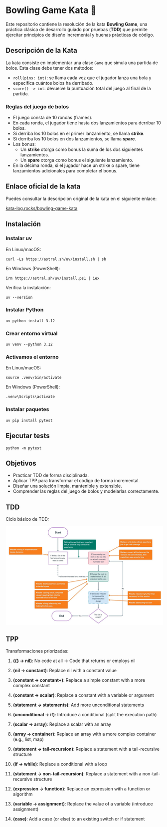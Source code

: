 # Bowling Game Kata 🎳

Este repositorio contiene la resolución de la kata **Bowling Game**, una práctica clásica de desarrollo guiado por pruebas (**TDD**) que permite ejercitar principios de diseño incremental y buenas prácticas de código.

## Descripción de la Kata

La kata consiste en implementar una clase `Game` que simula una partida de bolos. Esta clase debe tener dos métodos:

- `roll(pins: int)`: se llama cada vez que el jugador lanza una bola y especifica cuántos bolos ha derribado.
- `score() -> int`: devuelve la puntuación total del juego al final de la partida.

### Reglas del juego de bolos

- El juego consta de 10 rondas (frames).
- En cada ronda, el jugador tiene hasta dos lanzamientos para derribar 10 bolos.
- Si derriba los 10 bolos en el primer lanzamiento, se llama **strike**.
- Si derriba los 10 bolos en dos lanzamientos, se llama **spare**.
- Los bonus:
  - Un **strike** otorga como bonus la suma de los dos siguientes lanzamientos.
  - Un **spare** otorga como bonus el siguiente lanzamiento.
- En la décima ronda, si el jugador hace un strike o spare, tiene lanzamientos adicionales para completar el bonus.

## Enlace oficial de la kata

Puedes consultar la descripción original de la kata en el siguiente enlace:

[kata-log.rocks/bowling-game-kata](https://kata-log.rocks/bowling-game-kata)

## Instalación

### Instalar uv

En Linux/macOS:

```shell
curl -Ls https://astral.sh/uv/install.sh | sh
```

En Windows (PowerShell):

```shell
irm https://astral.sh/uv/install.ps1 | iex
```

Verifica la instalación:

```shell
uv --version
```

### Instalar Python

```shell
uv python install 3.12
```

### Crear entorno virtual

```shell
uv venv --python 3.12
```

### Activamos el entorno

En Linux/macOS:

```shell
source .venv/bin/activate
```

En Windows (PowerShell):

```shell
.venv\Scripts\activate
```

### Instalar paquetes

```shell
uv pip install pytest
```

## Ejecutar tests

```shell
python -m pytest
```

## Objetivos

- Practicar TDD de forma disciplinada.
- Aplicar TPP para transformar el código de forma incremental.
- Diseñar una solución limpia, mantenible y extensible.
- Comprender las reglas del juego de bolos y modelarlas correctamente.

## TDD

Ciclo básico de TDD:

![img.png](img/tdd.png)

## TPP

Transformaciones priorizadas:


1. **({} → nil)**: No code at all → Code that returns or employs nil

2. **(nil → constant)**: Replace nil with a constant value

3. **(constant → constant+)**: Replace a simple constant with a more complex constant

4. **(constant → scalar)**: Replace a constant with a variable or argument

5. **(statement → statements)**: Add more unconditional statements

6. **(unconditional → if)**: Introduce a conditional (split the execution path)

7. **(scalar → array)**: Replace a scalar with an array

8. **(array → container)**: Replace an array with a more complex container (e.g., list, map)

9. **(statement → tail-recursion)**: Replace a statement with a tail-recursive structure

10. **(if → while)**: Replace a conditional with a loop

11. **(statement → non-tail-recursion)**: Replace a statement with a non-tail-recursive structure

12. **(expression → function)**: Replace an expression with a function or algorithm

13. **(variable → assignment)**: Replace the value of a variable (introduce assignment)

14. **(case)**: Add a case (or else) to an existing switch or if statement
